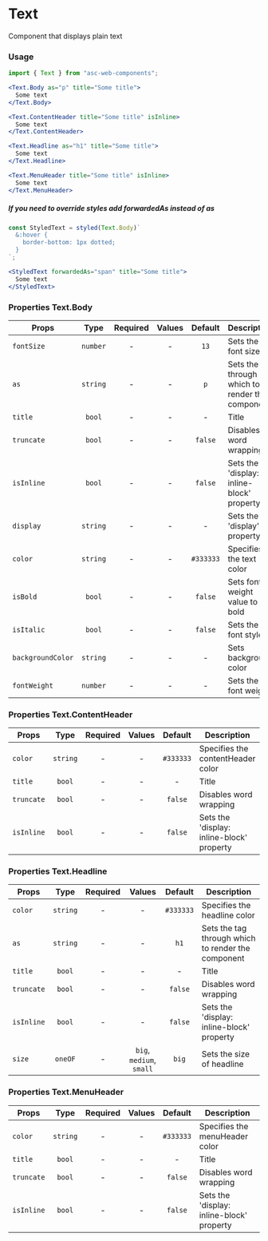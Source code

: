# Text

Component that displays plain text

### Usage

```js
import { Text } from "asc-web-components";
```

```jsx
<Text.Body as="p" title="Some title">
  Some text
</Text.Body>
```

```jsx
<Text.ContentHeader title="Some title" isInline>
  Some text
</Text.ContentHeader>
```

```jsx
<Text.Headline as="h1" title="Some title">
  Some text
</Text.Headline>
```

```jsx
<Text.MenuHeader title="Some title" isInline>
  Some text
</Text.MenuHeader>
```

##### If you need to override styles add forwardedAs instead of as

```js
const StyledText = styled(Text.Body)`
  &:hover {
    border-bottom: 1px dotted;
  }
`;
```

```jsx
<StyledText forwardedAs="span" title="Some title">
  Some text
</StyledText>
```

### Properties Text.Body

| Props             |   Type   | Required | Values |  Default  | Description                                        |
| ----------------- | :------: | :------: | :----: | :-------: | -------------------------------------------------- |
| `fontSize`        | `number` |    -     |   -    |   `13`    | Sets the font size                                 |
| `as`              | `string` |    -     |   -    |    `p`    | Sets the tag through which to render the component |
| `title`           |  `bool`  |    -     |   -    |     -     | Title                                              |
| `truncate`        |  `bool`  |    -     |   -    |  `false`  | Disables word wrapping                             |
| `isInline`        |  `bool`  |    -     |   -    |  `false`  | Sets the 'display: inline-block' property          |
| `display`         | `string` |    -     |   -    |     -     | Sets the 'display' property                        |
| `color`           | `string` |    -     |   -    | `#333333` | Specifies the text color                           |
| `isBold`          |  `bool`  |    -     |   -    |  `false`  | Sets font weight value ​​to bold                   |
| `isItalic`        |  `bool`  |    -     |   -    |  `false`  | Sets the font style                                |
| `backgroundColor` | `string` |    -     |   -    |     -     | Sets background color                              |
| `fontWeight`      | `number` |    -     |   -    |     -     | Sets the font weight                               |

### Properties Text.ContentHeader

| Props      |   Type   | Required | Values |  Default  | Description                               |
| ---------- | :------: | :------: | :----: | :-------: | ----------------------------------------- |
| `color`    | `string` |    -     |   -    | `#333333` | Specifies the contentHeader color         |
| `title`    |  `bool`  |    -     |   -    |     -     | Title                                     |
| `truncate` |  `bool`  |    -     |   -    |  `false`  | Disables word wrapping                    |
| `isInline` |  `bool`  |    -     |   -    |  `false`  | Sets the 'display: inline-block' property |

### Properties Text.Headline

| Props      |   Type   | Required |          Values          |  Default  | Description                                        |
| ---------- | :------: | :------: | :----------------------: | :-------: | -------------------------------------------------- |
| `color`    | `string` |    -     |            -             | `#333333` | Specifies the headline color                       |
| `as`       | `string` |    -     |            -             |   `h1`    | Sets the tag through which to render the component |
| `title`    |  `bool`  |    -     |            -             |     -     | Title                                              |
| `truncate` |  `bool`  |    -     |            -             |  `false`  | Disables word wrapping                             |
| `isInline` |  `bool`  |    -     |            -             |  `false`  | Sets the 'display: inline-block' property          |
| `size`     | `oneOF`  |    -     | `big`, `medium`, `small` |   `big`   | Sets the size of headline                          |

### Properties Text.MenuHeader

| Props      |   Type   | Required | Values |  Default  | Description                               |
| ---------- | :------: | :------: | :----: | :-------: | ----------------------------------------- |
| `color`    | `string` |    -     |   -    | `#333333` | Specifies the menuHeader color            |
| `title`    |  `bool`  |    -     |   -    |     -     | Title                                     |
| `truncate` |  `bool`  |    -     |   -    |  `false`  | Disables word wrapping                    |
| `isInline` |  `bool`  |    -     |   -    |  `false`  | Sets the 'display: inline-block' property |

